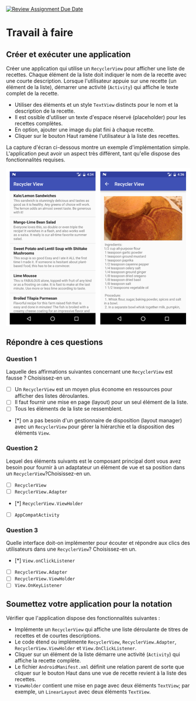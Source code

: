[![Review Assignment Due Date](https://classroom.github.com/assets/deadline-readme-button-24ddc0f5d75046c5622901739e7c5dd533143b0c8e959d652212380cedb1ea36.svg)](https://classroom.github.com/a/V3k9yeN1)
# Travail à faire

## Créer et exécuter une application

Créer une application qui utilise un `RecyclerView` pour afficher une liste de recettes. Chaque élément de la liste doit indiquer le nom de la recette avec une courte description. Lorsque l'utilisateur appuie sur une recette (un élément de la liste), démarrer une activité (`Activity`) qui affiche le texte complet de la recette.

* Utiliser des éléments et un style `TextView` distincts pour le nom et la description de la recette.
* Il est ossible d'utiliser un texte d'espace réservé (placeholder) pour les recettes complètes.
* En option, ajouter une image du plat fini à chaque recette.
* Cliquer sur le bouton Haut ramène l'utilisateur à la liste des recettes.

La capture d'écran ci-dessous montre un exemple d'implémentation simple. L'application peut avoir un aspect très différent, tant qu'elle dispose des fonctionnalités requises.

![screenshot](./images/screenshot.png)

## Répondre à ces questions

### **Question 1**

Laquelle des affirmations suivantes concernant une `RecyclerView` est fausse ? Choisissez-en un.

- [ ] Un `RecyclerView` est un moyen plus économe en ressources pour afficher des listes déroulantes.
- [ ] Il faut fournir une mise en page (layout) pour un seul élément de la liste.
- [ ] Tous les éléments de la liste se ressemblent.
- [*] on a pas besoin d'un gestionnaire de disposition (layout manager) avec un `RecyclerView` pour gérer la hiérarchie et la disposition des éléments `View`.

### **Question 2**

Lequel des éléments suivants est le composant principal dont vous avez besoin pour fournir à un adaptateur un élément de vue et sa position dans un `RecyclerView`?Choisissez-en un.

- [ ] `RecyclerView`
- [ ] `RecyclerView.Adapter`
- [*] `RecyclerView.ViewHolder`
- [ ] `AppCompatActivity`

### **Question 3**

Quelle interface doit-on implémenter pour écouter et répondre aux clics des utilisateurs dans une `RecyclerView`? Choisissez-en un.

- [*] `View.onClickListener`
- [ ] `RecyclerView.Adapter`
- [ ] `RecyclerView.ViewHolder`
- [ ] `View.OnKeyListener`

## Soumettez votre application pour la notation

Vérifier que l'application dispose des fonctionnalités suivantes :

* Implémente un `RecyclerView` qui affiche une liste déroulante de titres de recettes et de courtes descriptions.
* Le code étend ou implémente `RecyclerView`, `RecyclerView.Adapter`, `RecyclerView.ViewHolder` et `View.OnClickListener`.
* Cliquer sur un élément de la liste démarre une activité (`Activity`) qui affiche la recette complète.
* Le fichier `AndroidManifest.xml` définit une relation parent de sorte que cliquer sur le bouton Haut dans une vue de recette revient à la liste des recettes.
* `ViewHolder` contient une mise en page avec deux éléments `TextView`; par exemple, un `LinearLayout` avec deux éléments `TextView`.
